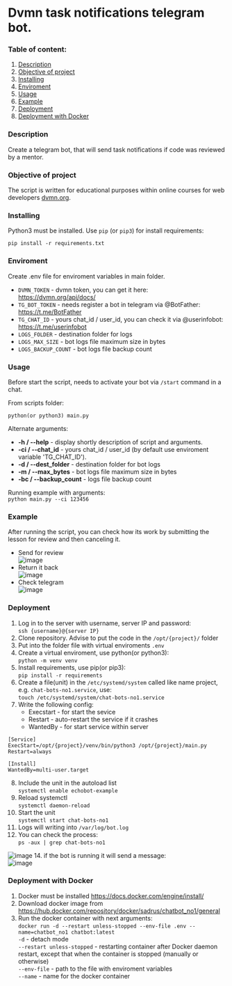 # Dvmn task notifications telegram bot.
### Table of content:
1. [Description](#description)
2. [Objective of project](#objective-of-project)
3. [Installing](#installing)
4. [Enviroment](#enviroment)
5. [Usage](#usage)
6. [Example](#example)
7. [Deployment](#deployment)
8. [Deployment with Docker](#deployment-with-docker) 

### Description 

Create a telegram bot, that will send task notifications if code was reviewed by a mentor.

### Objective of project

The script is written for educational purposes within online courses for web developers [dvmn.org](https://dvmn.org/).

### Installing

Python3 must be installed. 
Use `pip` (or `pip3`) for install requirements:
```
pip install -r requirements.txt
```

### Enviroment

Create .env file for enviroment variables in main folder.

- `DVMN_TOKEN` - dvmn token, you can get it here: https://dvmn.org/api/docs/  
- `TG_BOT_TOKEN` - needs register a bot in telegram via @BotFather: https://t.me/BotFather
- `TG_CHAT_ID` - yours chat_id / user_id, you can check it via @userinfobot: https://t.me/userinfobot
- `LOGS_FOLDER` - destination folder for logs
- `LOGS_MAX_SIZE` - bot logs file maximum size in bytes
- `LOGS_BACKUP_COUNT` - bot logs file backup count

### Usage
Before start the script, needs to activate your bot via `/start` command in a chat.

From scripts folder:
```
python(or python3) main.py
```
Alternate arguments:
- **-h / --help** - display shortly description of script and arguments.
- **-ci / --chat_id** - yours chat_id / user_id (by default use enviroment variable 'TG_CHAT_ID').  
- **-d / --dest_folder** - destination folder for bot logs
- **-m / --max_bytes** - bot logs file maximum size in bytes
- **-bc / --backup_count** - logs file backup count


Running example with arguments:  
`python main.py --ci 123456`

### Example
After running the script, you can check how its work by submitting the lesson for review and then canceling it.
- Send for review  
![image](https://user-images.githubusercontent.com/79669407/226210713-03f99181-eb63-471b-8a27-c6f6468d623e.png)  
- Return it back  
![image](https://user-images.githubusercontent.com/79669407/226210783-fe2f5c43-56ba-46f4-a82b-c446e5efd7e8.png)  
- Check telegram  
![image](https://user-images.githubusercontent.com/79669407/226210848-b462c3a6-5a72-4e42-afb8-48ce11d72448.png)

### Deployment

1. Log in to the server with username, server IP and password:  
`ssh {username}@{server IP}`
2. Clone repository. Advise to put the code in the `/opt/{project}/` folder
3. Put into the folder file with virtual enviroments `.env`
4. Create a virtual enviroment, use python(or python3):  
`python -m venv venv`
5. Install requirements, use pip(or pip3):  
 `pip install -r requirements`
6. Create a file(unit) in the `/etc/systemd/system` called like name project, e.g. `chat-bots-no1.service`, use:  
`touch /etc/systemd/system/chat-bots-no1.service`
7. Write the following config:  
    * Execstart - for start the sevice
    * Restart - auto-restart the service if it crashes
    * WantedBy - for start service within server
```
[Service]  
ExecStart=/opt/{project}/venv/bin/python3 /opt/{project}/main.py
Restart=always

[Install]
WantedBy=multi-user.target
```  
8. Include the unit in the autoload list  
`systemctl enable echobot-example`
9. Reload systemctl  
`systemctl daemon-reload`
10. Start the unit  
`systemctl start chat-bots-no1`
11. Logs will writing into `/var/log/bot.log`
12. You can check the process:  
`ps -aux | grep chat-bots-no1`


![image](https://user-images.githubusercontent.com/79669407/228650981-e6f8016a-40e6-4c4f-88ef-a3df6969d2fc.png)
14. if the bot is running it will send a message:  
![image](https://user-images.githubusercontent.com/79669407/228651407-0473a366-5cab-4ac8-a346-8e8435ce402d.png)

<a id="deployment-on-a-server-via-docker"></a>
### Deployment with Docker

1. Docker must be installed https://docs.docker.com/engine/install/  
2. Download docker image from https://hub.docker.com/repository/docker/sadrus/chatbot_no1/general  
3. Run the docker container with next arguments:  
```docker run -d --restart unless-stopped --env-file .env --name=chatbot_no1 chatbot:latest```  
`-d` - detach mode  
`--restart unless-stopped` - restarting container after Docker daemon restart, except that when the container is stopped (manually or otherwise)  
`--env-file` - path to the file with enviroment variables  
`--name` - name for the docker container  


